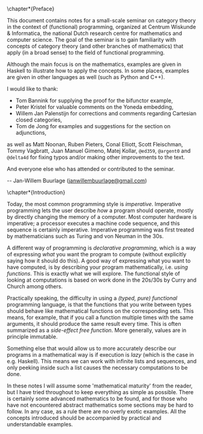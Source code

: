 \chapter*{Preface}

This document contains notes for a small-scale seminar on category theory in the context of (functional) programming, organized at Centrum Wiskunde \& Informatica, the national Dutch research centre for mathematics and computer science. The goal of the seminar is to gain familiarity with concepts of category theory (and other branches of mathematics) that apply (in a broad sense) to the field of functional programming.

Although the main focus is on the mathematics, examples are given in Haskell to illustrate how to apply the concepts. In some places, examples are given in other languages as well (such as Python and C++).

I would like to thank:

- Tom Bannink for supplying the proof for the bifunctor example,
- Peter Kristel for valuable comments on the Yoneda embedding,
- Willem Jan Palenstijn for corrections and comments regarding Cartesian closed categories,
- Tom de Jong for examples and suggestions for the section on adjunctions,

as well as Matt Noonan, Ruben Pieters, Conal Elliott, Scott Fleischman, Tommy Vagbratt,
Juan Manuel Gimeno, Matej Kollar, `@ed359`, `@argent0` and `@delta4d` for fixing typos and/or making other improvements to the text.

And everyone else who has attended or contributed to the seminar.

-- Jan-Willem Buurlage (<janwillembuurlage@gmail.com>)

\chapter*{Introduction}

Today, the most common programming style is *imperative*. Imperative programming lets the user describe *how* a program should operate, mostly by directly changing the memory of a computer. Most computer hardware is imperative; a processor executes a machine code sequence, and this sequence is certainly imperative. Imperative programming was first treated by mathematicians such as Turing and von Neuman in the 30s.

A different way of programming is *declarative programming*, which is a way of expressing *what* you want the program to compute (without explicitly saying how it should do this). A good way of expressing what you want to have computed, is by describing your program mathematically, i.e. *using functions*. This is exactly what we will explore. The functional style of looking at computations is based on work done in the 20s/30s by Curry and Church among others.

Practically speaking, the difficulty in using a *(typed, pure) functional* programming language, is that the functions that you write between types should behave like mathematical functions on the corresponding sets. This means, for example, that if you call a function multiple times with the same arguments, it should produce the same result every time. This is often summarized as a *side-effect free function*. More generally, values are in principle immutable.

Something else that would allow us to more accurately describe our programs in a mathematical way is if execution is *lazy* (which is the case in e.g. Haskell). This means we can work with infinite lists and sequences, and only peeking inside such a list causes the necessary computations to be done.

In these notes I will assume some 'mathematical maturity' from the reader, but I have tried throughout to keep everything as simple as possible. There is certainly some advanced mathematics to be found, and for those who have not encountered abstract mathematics some sections may be hard to follow. In any case, as a rule there are no overly exotic examples. All the concepts introduced should be accompanied by practical and understandable examples.
